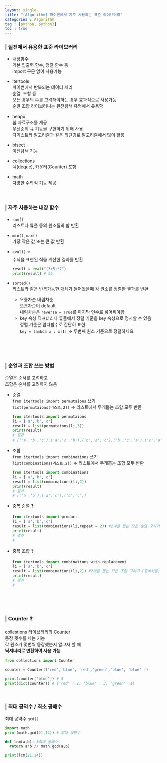 ```yaml
---
layout: single
title: "[Algorithm] 파이썬에서 자주 사용하는 표준 라이브러리"
categories : Algorithm
tag : [python, python3]
toc : true
---
```


### | 실전에서 유용한 표준 라이브러리
- 내장함수        
  기본 입출력 함수, 정렬 함수 등      
  import 구문 없이 사용가능
   
- itertools     
  파이썬에서 반복되는 데이터 처리                
  순열, 조합 등       
  모든 경우의 수를 고려해야하는 경우 효과적으로 사용가능      
  순열 조합 라이브러니는 완전탐색 유형에서 유용함     


- heapq    
  힙 자료구조를 제공       
  우선순위 큐 기능을 구현하기 위해 사용        
  다익스트라 알고리즘과 같은 최단경로 알고리즘에서 많이 활용         

- bisect     
  이진탐색 기능
 
- collections      
  덱(deque), 카운터(Counter) 포함    

- math     
  다양한 수학적 기능 제공
<br><br><br>

### | 자주 사용하는 내장 함수
- ```sum()```        
  리스트나 튜플 등의 원소들의 합 반환

- ```min()```, ```max()```    
  가장 작은 값 또는 큰 값 반환

- ```eval()``` :star:       
  수식을 표현된 식을 계산한 결과를 반환

  ```python
  result = eval("(3+5)*7")
  print(result) # 56
  ```
 
- ```sorted()```      
  리스트와 같은 반복가능한 개체가 들어왔을때 각 원소를 정렬한 결과를 반환      
  - 오름차순 내림차순        
    오름차순이 default     
    내림차순은 ```reverse = True```를 마지막 인수로 넣어줘야함
  - key 속성
    딕셔너리나 튜플에서 정렬 기준을 key 속성으로 명시할 수 있음     
    정렬 기준은 람다함수로 간단히 표현   
    ```key = lambda x : x[1]``` => 두번째 원소 기준으로 정렬하세요

<br><br><br>

### | 순열과 조합 쓰는 방법
순열은 순서를 고려하고      
조합은 순서를 고려하지 않음

- 순열   
  ```from itertools import permutaions``` 쓰기       
  ```list(permutaions(리스트,2))``` => 리스트에서 두개뽑는 조합 모두 반환

  ```python
  from itertools import permutaions
  li = ['a','b','c']
  result = list(permutaions(li,3))
  print(result) 
  # 결과 
  # [('a','b','c'),('a','c','b'),('b','a','c'),('b','c','a'),('c','a','b'),('c','b','a')]
  ```

- 조합   
  ```from itertools import combinations``` 쓰기       
  ```list(combinations(리스트,2))``` => 리스트에서 두개뽑는 조합 모두 반환

  ```python
  from itertools import combinations
  li = ['a','b','c']
  result = list(combinations(li,2))
  print(result) 
  # 결과 
  # [('a','b'),('a','c'),('b','c')] 
  ```

- 중복 순열 :question:

  ```python
  from itertools import product
  li = ['a','b','c']
  result = list(combinations(li,repeat = 2)) #2개를 뽑는 모든 순열 구하기 (중복허용)
  print(result)
  # 결과 
  #
  ```

- 중복 조합 :question:

  ```python
  from itertools import combinations_with_replacement
  li = ['a','b','c']
  result = list(combinations(li,2)) #2개를 뽑는 모든 조합 구하기 (중복허용)
  print(result)
  # 결과 
  #
  ```

<br><br><br>

### | Counter  :question:
collestions 라이브러리의 Counter   
등장 횟수를 세는 기능  
각 원소가 몇번씩 등장했는지 알고자 할 때       
**딕셔너리로 변환하여 사용 가능**

```python
from collections import Counter

counter = Counter(['red','blue', 'red','green','blue', 'blue' ])

print(counter['blue']) # 3
print(dict(counter)) # {'red' : 2, 'blue' : 3, 'green' :1}
```


<br>

### | 최대 공약수 /  최소 공배수
최대 공약수  ```gcd()```

  ```python
  import math
  print(math.gcd(21,14)) # 최대 공약수

  def lcm(a,b): #최대 공배수
    return a*b // math.gcd(a,b)
  
  print(lcm(21,14))
  ```